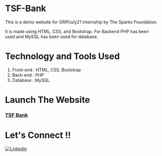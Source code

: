# TSF-Bank
This is a demo website for GRIPJuly21 internship by The Sparks Foundation. 

It is made using HTML, CSS, and Bootstrap. For Backend PHP has been used and MySQL has been used for database.

 # **Technology and Tools Used** 

1. Front-end : HTML, CSS, Bootstrap 
2. Back-end : PHP
3. Database : MySQL

# **Launch The Website**

 ### [TSF Bank](http://localhost/Bank/index.html#)

# Let's Connect !! 
[<img alt="LinkedIn" src="https://img.shields.io/badge/linkedin-%230077B5.svg?style=for-the-badge&logo=linkedin&logoColor=white"/>](https://www.linkedin.com/in/agrima-sharma-a7a40b192/)

